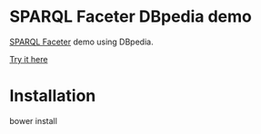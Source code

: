 # SPARQL Faceter DBpedia demo

[SPARQL Faceter](https://github.com/SemanticComputing/angular-semantic-faceted-search) demo using DBpedia.

[Try it here](http://semanticcomputing.github.io/sparql-faceter-dbpedia-demo/#)

# Installation

bower install
